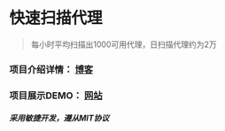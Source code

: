 # 快速扫描代理

> 每小时平均扫描出1000可用代理，日扫描代理约为2万

### 项目介绍详情： [博客](http://blog.zhanglun.me/2017/11/23/FastProxyScan-Introduction/)
### 项目展示DEMO：  [网站](http://115.159.146.115) 



##### 采用敏捷开发，遵从MIT协议
